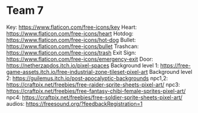 # Team 7
Key: https://www.flaticon.com/free-icons/key
Heart: https://www.flaticon.com/free-icons/heart
Hotdog: https://www.flaticon.com/free-icons/hot-dog
Bullet: https://www.flaticon.com/free-icons/bullet
Trashcan: https://www.flaticon.com/free-icons/trash
Exit Sign: https://www.flaticon.com/free-icons/emergency-exit
Door: https://netherzapdos.itch.io/pixel-spaces
Background level 1: https://free-game-assets.itch.io/free-industrial-zone-tileset-pixel-art
Background level 2: https://guilemus.itch.io/post-apocalyptic-backgrounds
npc1,2: https://craftpix.net/freebies/free-raider-sprite-sheets-pixel-art/
npc3: https://craftpix.net/freebies/free-fantasy-chibi-female-sprites-pixel-art/
npc4: https://craftpix.net/freebies/free-soldier-sprite-sheets-pixel-art/
audios: https://freesound.org/?feedbackRegistration=1
